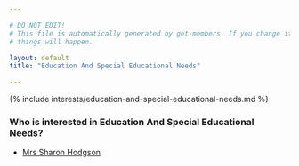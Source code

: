 ```yaml
---

# DO NOT EDIT!
# This file is automatically generated by get-members. If you change it, bad
# things will happen.

layout: default
title: "Education And Special Educational Needs"

---
```


{% include interests/education-and-special-educational-needs.md %}

### Who is interested in Education And Special Educational Needs?


* [Mrs Sharon Hodgson](../members/mrs-sharon-hodgson.html)
